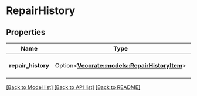 # RepairHistory

## Properties

Name | Type | Description | Notes
------------ | ------------- | ------------- | -------------
**repair_history** | Option<[**Vec<crate::models::RepairHistoryItem>**](RepairHistoryItem.md)> | The repair history of the run. | [optional]

[[Back to Model list]](../README.md#documentation-for-models) [[Back to API list]](../README.md#documentation-for-api-endpoints) [[Back to README]](../README.md)


